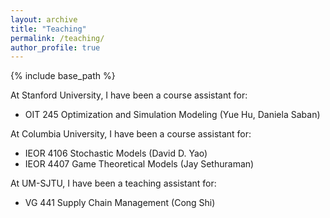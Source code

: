 ```yaml
---
layout: archive
title: "Teaching"
permalink: /teaching/
author_profile: true
---
```


{% include base_path %}

At Stanford University, I have been a course assistant for:  
- OIT 245 Optimization and Simulation Modeling (Yue Hu, Daniela Saban)   

At Columbia University, I have been a course assistant for:  
- IEOR 4106 Stochastic Models (David D. Yao)   
- IEOR 4407 Game Theoretical Models (Jay Sethuraman)   

At UM-SJTU, I have been a teaching assistant for:  
- VG 441 Supply Chain Management (Cong Shi)  